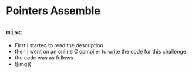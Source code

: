# Pointers Assemble
```misc```
-
- First i started to read the description
- then i went on an online C compiler to write the code for this challenge
- the code was as follows
- ![img](
